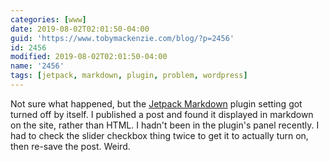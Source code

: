 ```yaml
---
categories: [www]
date: 2019-08-02T02:01:50-04:00
guid: 'https://www.tobymackenzie.com/blog/?p=2456'
id: 2456
modified: 2019-08-02T02:01:50-04:00
name: '2456'
tags: [jetpack, markdown, plugin, problem, wordpress]
---
```


Not sure what happened, but the [Jetpack Markdown](https://jetpack.com/support/markdown/) plugin setting got turned off by itself.<!--more-->  I published a post and found it displayed in markdown on the site, rather than HTML.  I hadn't been in the plugin's panel recently.  I had to check the slider checkbox thing twice to get it to actually turn on, then re-save the post.  Weird.
